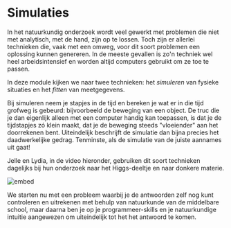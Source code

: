 # Simulaties

In het natuurkundig onderzoek wordt veel gewerkt met problemen die niet met analytisch, met de hand, zijn op te lossen. Toch zijn er allerlei technieken die, vaak met een omweg, voor dit soort problemen een oplossing kunnen genereren. In de meeste gevallen is zo'n techniek wel heel arbeidsintensief en worden altijd computers gebruikt om ze toe te passen.

In deze module kijken we naar twee technieken: het *simuleren* van fysieke situaties en het *fitten* van meetgegevens.

Bij simuleren neem je stapjes in de tijd en bereken je wat er in die tijd grofweg is gebeurd: bijvoorbeeld de beweging van een object. De truc die je dan eigenlijk alleen met een computer handig kan toepassen, is dat je de tijdstapjes zó klein maakt, dat je de beweging steeds "vloeiender" aan het doorrekenen bent. Uiteindelijk beschrijft de simulatie dan bijna precies het daadwerkelijke gedrag. Tenminste, als de simulatie van de juiste aannames uit gaat!

Jelle en Lydia, in de video hieronder, gebruiken dit soort technieken dagelijks bij hun onderzoek naar het Higgs-deeltje en naar donkere materie.

![embed](https://player.vimeo.com/video/200543305)

We starten nu met een probleem waarbij je de antwoorden zelf nog kunt
controleren en uitrekenen met behulp van natuurkunde van de middelbare school, maar daarna ben je op je programmeer-skills en je natuurkundige intuitie aangewezen om uiteindelijk tot het het antwoord te komen.

